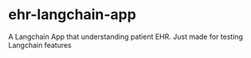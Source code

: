 # ehr-langchain-app
A Langchain App that understanding patient EHR. Just made for testing Langchain features
